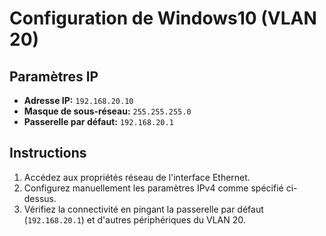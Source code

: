 # Configuration de Windows10 (VLAN 20)

## Paramètres IP
- **Adresse IP:** `192.168.20.10`
- **Masque de sous-réseau:** `255.255.255.0`
- **Passerelle par défaut:** `192.168.20.1`

## Instructions
1. Accédez aux propriétés réseau de l'interface Ethernet.
2. Configurez manuellement les paramètres IPv4 comme spécifié ci-dessus.
3. Vérifiez la connectivité en pingant la passerelle par défaut (`192.168.20.1`) et d'autres périphériques du VLAN 20.
